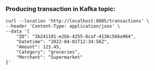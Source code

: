 ### Producing transaction in Kafka topic:

```shell
curl --location 'http://localhost:8085/transactions' \
--header 'Content-Type: application/json' \
--data '{
    "ID": "3b241101-e2bb-4255-8caf-4136c566a964",
    "Datetime": "2022-04-01T12:34:56Z",
    "Amount": 123.45,
    "Category": "groceries",
    "Merchant": "Supermarket"
}'
```